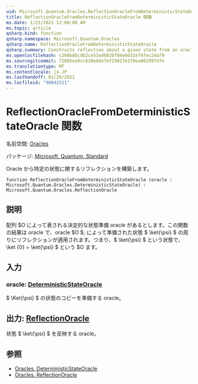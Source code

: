 ```yaml
---
uid: Microsoft.Quantum.Oracles.ReflectionOracleFromDeterministicStateOracle
title: ReflectionOracleFromDeterministicStateOracle 関数
ms.date: 1/23/2021 12:00:00 AM
ms.topic: article
qsharp.kind: function
qsharp.namespace: Microsoft.Quantum.Oracles
qsharp.name: ReflectionOracleFromDeterministicStateOracle
qsharp.summary: Constructs reflection about a given state from an oracle.
ms.openlocfilehash: c260bdbcdb2ce53ad602bf84e0d31ef4fec24a79
ms.sourcegitcommit: 71605ea9cc630e84e7ef29027e1f0ea06299747e
ms.translationtype: MT
ms.contentlocale: ja-JP
ms.lasthandoff: 01/26/2021
ms.locfileid: "98842521"
---
```

# <a name="reflectionoraclefromdeterministicstateoracle-function"></a>ReflectionOracleFromDeterministicStateOracle 関数

名前空間: [Oracles](xref:Microsoft.Quantum.Oracles)

パッケージ: [Microsoft. Quantum. Standard](https://nuget.org/packages/Microsoft.Quantum.Standard)


Oracle から特定の状態に関するリフレクションを構築します。

```qsharp
function ReflectionOracleFromDeterministicStateOracle (oracle : Microsoft.Quantum.Oracles.DeterministicStateOracle) : Microsoft.Quantum.Oracles.ReflectionOracle
```


## <a name="description"></a>説明

配列 $O によって表される決定的な状態準備 oracle があるとします。この関数の結果は oracle で、oracle $O $; によって準備された状態 $ \ket{\psi} $ の周りにリフレクションが適用されます。つまり、$ \ket{\psi} $ という状態で、\ket {0} = \ket{\psi} $ という $O ます。

## <a name="input"></a>入力

### <a name="oracle--deterministicstateoracle"></a>oracle: [DeterministicStateOracle](xref:Microsoft.Quantum.Oracles.DeterministicStateOracle)

$ \Ket{\psi} $ の状態のコピーを準備する oracle。



## <a name="output--reflectionoracle"></a>出力: [ReflectionOracle](xref:Microsoft.Quantum.Oracles.ReflectionOracle)

状態 $ \ket{\psi} $ を反映する oracle。

## <a name="see-also"></a>参照

- [Oracles. DeterministicStateOracle](xref:Microsoft.Quantum.Oracles.DeterministicStateOracle)
- [Oracles. ReflectionOracle](xref:Microsoft.Quantum.Oracles.ReflectionOracle)